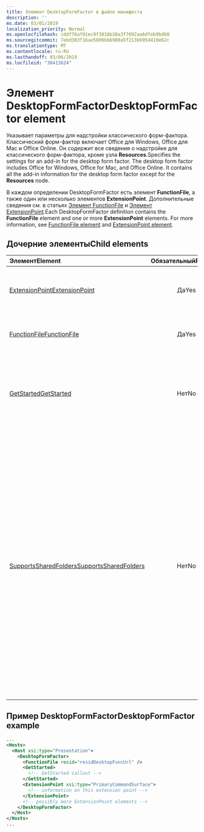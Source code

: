 ```yaml
---
title: Элемент DesktopFormFactor в файле манифеста
description: ''
ms.date: 03/01/2019
localization_priority: Normal
ms.openlocfilehash: cddf76af01ec9f3016b28a3f7692aa6dfeb9bd60
ms.sourcegitcommit: 7ebd383f16ae5809bb6980a5f213b695d410e62c
ms.translationtype: MT
ms.contentlocale: ru-RU
ms.lasthandoff: 03/06/2019
ms.locfileid: "30413624"
---
```

# <a name="desktopformfactor-element"></a><span data-ttu-id="45532-102">Элемент DesktopFormFactor</span><span class="sxs-lookup"><span data-stu-id="45532-102">DesktopFormFactor element</span></span>

<span data-ttu-id="45532-p101">Указывает параметры для надстройки классического форм-фактора. Классический форм-фактор включает Office для Windows, Office для Mac и Office Online. Он содержит все сведения о надстройке для классического форм-фактора, кроме узла **Resources**.</span><span class="sxs-lookup"><span data-stu-id="45532-p101">Specifies the settings for an add-in for the desktop form factor. The desktop form factor includes Office for Windows, Office for Mac, and Office Online. It contains all the add-in information for the desktop form factor except for the  **Resources** node.</span></span>

<span data-ttu-id="45532-p102">В каждом определении DesktopFormFactor есть элемент **FunctionFile**, а также один или несколько элементов **ExtensionPoint**. Дополнительные сведения см. в статьях [Элемент FunctionFile](functionfile.md) и [Элемент ExtensionPoint](extensionpoint.md).</span><span class="sxs-lookup"><span data-stu-id="45532-p102">Each DesktopFormFactor definition contains the  **FunctionFile** element and one or more **ExtensionPoint** elements. For more information, see [FunctionFile element](functionfile.md) and [ExtensionPoint element](extensionpoint.md).</span></span>

## <a name="child-elements"></a><span data-ttu-id="45532-108">Дочерние элементы</span><span class="sxs-lookup"><span data-stu-id="45532-108">Child elements</span></span>

| <span data-ttu-id="45532-109">Элемент</span><span class="sxs-lookup"><span data-stu-id="45532-109">Element</span></span>                               | <span data-ttu-id="45532-110">Обязательный</span><span class="sxs-lookup"><span data-stu-id="45532-110">Required</span></span> | <span data-ttu-id="45532-111">Описание</span><span class="sxs-lookup"><span data-stu-id="45532-111">Description</span></span>  |
|:--------------------------------------|:--------:|:-------------|
| [<span data-ttu-id="45532-112">ExtensionPoint</span><span class="sxs-lookup"><span data-stu-id="45532-112">ExtensionPoint</span></span>](extensionpoint.md)   | <span data-ttu-id="45532-113">Да</span><span class="sxs-lookup"><span data-stu-id="45532-113">Yes</span></span>      | <span data-ttu-id="45532-114">Определяет, где предоставляются функции надстройки.</span><span class="sxs-lookup"><span data-stu-id="45532-114">Defines where an add-in exposes functionality.</span></span> |
| [<span data-ttu-id="45532-115">FunctionFile</span><span class="sxs-lookup"><span data-stu-id="45532-115">FunctionFile</span></span>](functionfile.md)       | <span data-ttu-id="45532-116">Да</span><span class="sxs-lookup"><span data-stu-id="45532-116">Yes</span></span>      | <span data-ttu-id="45532-117">URL-адрес файла, который содержит функции JavaScript.</span><span class="sxs-lookup"><span data-stu-id="45532-117">A URL to a file that contains JavaScript functions.</span></span>|
| [<span data-ttu-id="45532-118">GetStarted</span><span class="sxs-lookup"><span data-stu-id="45532-118">GetStarted</span></span>](getstarted.md)           | <span data-ttu-id="45532-119">Нет</span><span class="sxs-lookup"><span data-stu-id="45532-119">No</span></span>       | <span data-ttu-id="45532-120">Определяет выноску, которая отображается при установке надстройки в ведущих приложениях Word, Excel и PowerPoint.</span><span class="sxs-lookup"><span data-stu-id="45532-120">Defines the callout that appears when installing the add-in in Word, Excel, or PowerPoint hosts.</span></span> |
| [<span data-ttu-id="45532-121">SupportsSharedFolders</span><span class="sxs-lookup"><span data-stu-id="45532-121">SupportsSharedFolders</span></span>](supportssharedfolders.md) | <span data-ttu-id="45532-122">Нет</span><span class="sxs-lookup"><span data-stu-id="45532-122">No</span></span> | <span data-ttu-id="45532-123">Определяет, доступна ли надстройка Outlook в сценариях делегирования, и имеет значение *false* по умолчанию.</span><span class="sxs-lookup"><span data-stu-id="45532-123">Defines whether the Outlook add-in is available in delegate scenarios and is set to *false* by default.</span></span><br><br><span data-ttu-id="45532-124">**Важно!** поскольку доступ представителя для надстроек Outlook в настоящее время находится в предварительной версии, надстройки, использующие `SupportSharedFolders` этот элемент, не могут быть опубликованы в AppSource или развернуты с помощью централизованного развертывания.</span><span class="sxs-lookup"><span data-stu-id="45532-124">**Important**: Because delegate access for Outlook add-ins is currently in preview, add-ins that use the `SupportSharedFolders` element cannot be published to AppSource or deployed via centralized deployment.</span></span> |

## <a name="desktopformfactor-example"></a><span data-ttu-id="45532-125">Пример DesktopFormFactor</span><span class="sxs-lookup"><span data-stu-id="45532-125">DesktopFormFactor example</span></span>

```xml
...
<Hosts>
  <Host xsi:type="Presentation">
    <DesktopFormFactor>
      <FunctionFile resid="residDesktopFuncUrl" />
      <GetStarted>
        <!-- GetStarted callout -->
      </GetStarted>
      <ExtensionPoint xsi:type="PrimaryCommandSurface">
        <!-- information on this extension point -->
      </ExtensionPoint>
      <!-- possibly more ExtensionPoint elements -->
    </DesktopFormFactor>
  </Host>
</Hosts>
...
```

